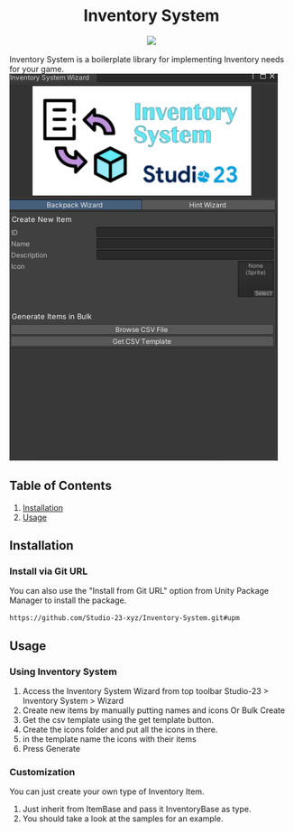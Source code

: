 <h1 align="center">Inventory System</h1><p align="center">
<a href="https://openupm.com/packages/com.studio23.ss2.inventorysystem/"><img src="https://img.shields.io/npm/v/com.studio23.ss2.inventorysystem?label=openupm&amp;registry_uri=https://package.openupm.com" /></a>
</p>

Inventory System is a boilerplate library for implementing Inventory needs for your game.
![Inventory Wizard](Screenshots/BackpackWizard.png)

## Table of Contents

1. [Installation](#installation)
2. [Usage](#usage)


## Installation

### Install via Git URL

You can also use the "Install from Git URL" option from Unity Package Manager to install the package.
```
https://github.com/Studio-23-xyz/Inventory-System.git#upm
```

## Usage

### Using Inventory System

1. Access the Inventory System Wizard from top toolbar Studio-23 > Inventory System > Wizard
2. Create new items by manually putting names and icons Or Bulk Create
3. Get the csv template using the get template button.
4. Create the icons folder and put all the icons in there.
5. in the template name the icons with their items
6. Press Generate


### Customization

You can just create your own type of Inventory Item.

1. Just inherit from ItemBase and pass it InventoryBase as type.
2. You should take a look at the samples for an example.
